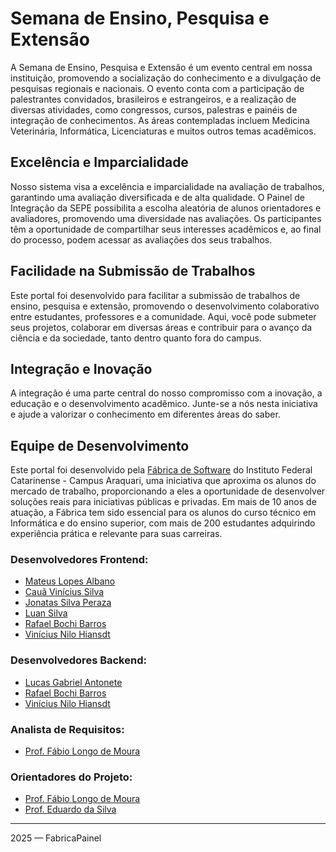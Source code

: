 # Semana de Ensino, Pesquisa e Extensão

A Semana de Ensino, Pesquisa e Extensão é um evento central em nossa instituição, promovendo a socialização do conhecimento e a divulgação de pesquisas regionais e nacionais. O evento conta com a participação de palestrantes convidados, brasileiros e estrangeiros, e a realização de diversas atividades, como congressos, cursos, palestras e painéis de integração de conhecimentos. As áreas contempladas incluem Medicina Veterinária, Informática, Licenciaturas e muitos outros temas acadêmicos.

## Excelência e Imparcialidade

Nosso sistema visa a excelência e imparcialidade na avaliação de trabalhos, garantindo uma avaliação diversificada e de alta qualidade. O Painel de Integração da SEPE possibilita a escolha aleatória de alunos orientadores e avaliadores, promovendo uma diversidade nas avaliações. Os participantes têm a oportunidade de compartilhar seus interesses acadêmicos e, ao final do processo, podem acessar as avaliações dos seus trabalhos.

## Facilidade na Submissão de Trabalhos

Este portal foi desenvolvido para facilitar a submissão de trabalhos de ensino, pesquisa e extensão, promovendo o desenvolvimento colaborativo entre estudantes, professores e a comunidade. Aqui, você pode submeter seus projetos, colaborar em diversas áreas e contribuir para o avanço da ciência e da sociedade, tanto dentro quanto fora do campus.

## Integração e Inovação

A integração é uma parte central do nosso compromisso com a inovação, a educação e o desenvolvimento acadêmico. Junte-se a nós nesta iniciativa e ajude a valorizar o conhecimento em diferentes áreas do saber.

## Equipe de Desenvolvimento

Este portal foi desenvolvido pela [Fábrica de Software](https://github.com/fabricadesoftware-ifc) do Instituto Federal Catarinense - Campus Araquari, uma iniciativa que aproxima os alunos do mercado de trabalho, proporcionando a eles a oportunidade de desenvolver soluções reais para iniciativas públicas e privadas. Em mais de 10 anos de atuação, a Fábrica tem sido essencial para os alunos do curso técnico em Informática e do ensino superior, com mais de 200 estudantes adquirindo experiência prática e relevante para suas carreiras.

### Desenvolvedores Frontend:
- [Mateus Lopes Albano](https://github.com/mateus-lopes)
- [Cauã Vinícius Silva](https://github.com/Caussz)
- [Jonatas Silva Peraza](https://github.com/jonatasperaza)
- [Luan Silva](https://github.com/luansilva25)
- [Rafael Bochi Barros](https://github.com/RafaelBochi)
- [Vinícius Nilo Hiansdt](https://github.com/Hiansdt)

### Desenvolvedores Backend:
- [Lucas Gabriel Antonete](https://github.com/LucasGabrielAntonete)
- [Rafael Bochi Barros](https://github.com/RafaelBochi)
- [Vinícius Nilo Hiansdt](https://github.com/Hiansdt)

### Analista de Requisitos:
- [Prof. Fábio Longo de Moura](https://github.com/ldmfabio)

### Orientadores do Projeto:
- [Prof. Fábio Longo de Moura](https://github.com/ldmfabio)
- [Prof. Eduardo da Silva](https://github.com/eduardo-da-silva)

---

2025 — FabricaPainel
